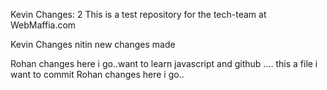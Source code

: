 Kevin Changes: 2
This is a test repository for the tech-team at WebMaffia.com

Kevin Changes 
nitin new changes made 

Rohan changes here i go..want to learn javascript and github .... this a file i want to commit 
Rohan changes here i go..
